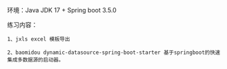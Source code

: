 
环境：Java JDK 17 + Spring boot 3.5.0

练习内容：
   
    1、jxls excel 模板导出
    
    2、baomidou dynamic-datasource-spring-boot-starter 基于springboot的快速集成多数据源的启动器。
